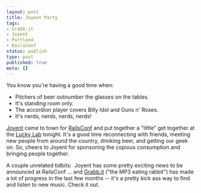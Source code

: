```yaml
---
layout: post
title: Joyent Party
tags:
- Grabb.it
- Joyent
- Portland
- RailsConf
status: publish
type: post
published: true
meta: {}
---
```

You know you're having a good time when:
<ul>
	<li>Pitchers of beer outnumber the glasses on the tables.</li>
	<li>It's standing room only.</li>
	<li>The accordion player covers Billy Idol and Guns n' Roses.</li>
	<li>It's nerds, nerds, nerds, nerds!</li>
</ul>
<a href="http://joyent.com/">Joyent</a> came to town for <a href="http://conferences.oreillynet.com/rails/">RailsConf</a> and put together a "little" get together at the <a href="http://luckylab.com/">Lucky Lab</a> tonight.  It's a good time reconnecting with friends, meeting new people from around the country, drinking beer, and getting our geek on.  So, cheers to Joyent for sponsoring the copious consumption and bringing people together.

A couple unrelated tidbits:  Joyent has some pretty exciting news to be announced at RailsConf ... and <a href="http://grabb.it/">Grabb.it</a> ("the MP3 eating rabbit") has made a lot of progress in the last few months -- it's a pretty kick ass way to find and listen to new music.  Check it out.
